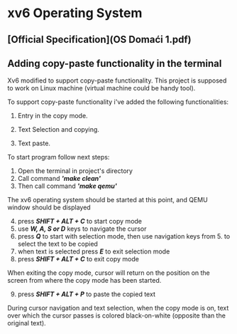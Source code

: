 # xv6 Operating System

## [Official Specification](OS Domaći 1.pdf)

## Adding copy-paste functionality in the terminal

Xv6 modified to support copy-paste functionality. This project is supposed to work on Linux machine (virtual machine could be handy tool).

To support copy-paste functionality i've added the following functionalities:
1. 	Entry in the copy mode.
	
	
2.	Text Selection and copying.

3. 	Text paste.

To start program follow next steps:

1. Open the terminal in project's directory
2. Call command ***'make clean'***
3. Then call command ***'make qemu'***

The xv6 operating system should be started at this point, and QEMU window should be displayed

4. press ***SHIFT + ALT + C*** to start copy mode
5. use ***W, A, S or D*** keys to navigate the cursor
6. press ***Q*** to start with selection mode, then use navigation keys from 5. to select the text to be copied
7. when text is selected press ***E*** to exit selection mode
8. press ***SHIFT + ALT + C*** to exit copy mode

When exiting the copy mode, cursor will return on the position on the screen from where the copy mode has been started.

9. press ***SHIFT + ALT + P*** to paste the copied text

During cursor navigation and text selection, when the copy mode is on, text over which the cursor passes is colored black-on-white (opposite than the original text).
